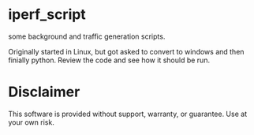 # iperf_script

some background and traffic generation scripts.

Originally started in Linux, but got asked to convert to windows and then finially python.
Review the code and see how it should be run.


#  Disclaimer
This software is provided without support, warranty, or guarantee. Use at your own risk.
  